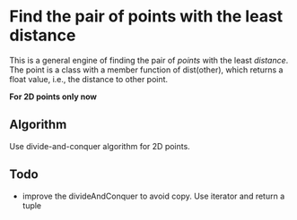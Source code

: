 # Find the pair of points with the least distance

This is a general engine of finding the pair of *points* with the least *distance*.  The point is a class with a member function of dist(other), which returns a float value, i.e., the distance to other point. 

**For 2D points only now** 

## Algorithm
Use divide-and-conquer algorithm for 2D points.

## Todo
* improve the divideAndConquer to avoid copy. Use iterator and return a tuple
